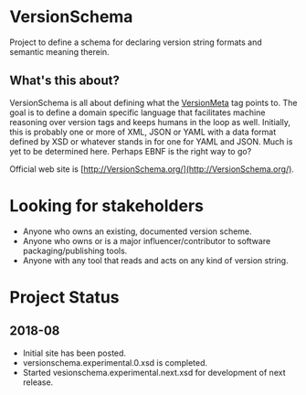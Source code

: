 # VersionSchema
Project to define a schema for declaring version string formats and semantic meaning therein.

## What's this about?
VersionSchema is all about defining what the [VersionMeta](https://github.com/versionschema/versionmeta) tag points to. The goal is to define a domain specific language that facilitates machine reasoning over version tags and keeps humans in the loop as well.  Initially, this is probably one or more of XML, JSON or YAML with a data format defined by XSD or whatever stands in for one for YAML and JSON.  Much is yet to be determined here.  Perhaps EBNF is the right way to go?

Official web site is [http://VersionSchema.org/](http://VersionSchema.org/).

# Looking for stakeholders
- Anyone who owns an existing, documented version scheme.
- Anyone who owns or is a major influencer/contributor to software packaging/publishing tools.
- Anyone with any tool that reads and acts on any kind of version string.

# Project Status

## 2018-08
- Initial site has been posted.
- versionschema.experimental.0.xsd is completed.
- Started vesionschema.experimental.next.xsd for development of next release.
